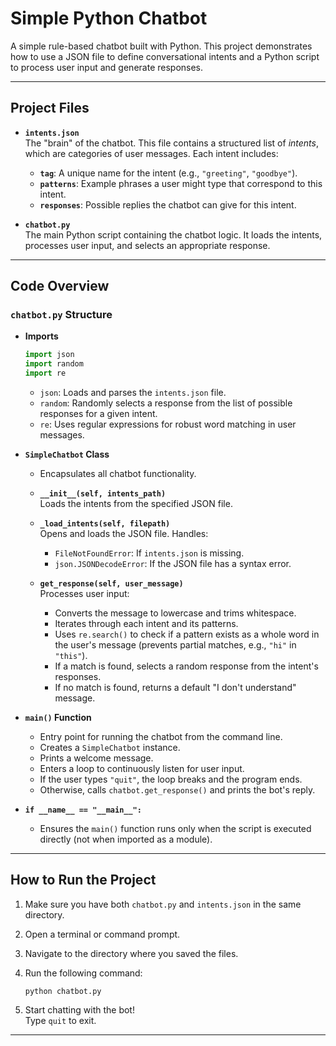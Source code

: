 # Simple Python Chatbot

A simple rule-based chatbot built with Python. This project demonstrates how to use a JSON file to define conversational intents and a Python script to process user input and generate responses.

---

## Project Files

- **`intents.json`**  
  The "brain" of the chatbot. This file contains a structured list of _intents_, which are categories of user messages. Each intent includes:

  - **`tag`**: A unique name for the intent (e.g., `"greeting"`, `"goodbye"`).
  - **`patterns`**: Example phrases a user might type that correspond to this intent.
  - **`responses`**: Possible replies the chatbot can give for this intent.

- **`chatbot.py`**  
  The main Python script containing the chatbot logic. It loads the intents, processes user input, and selects an appropriate response.

---

## Code Overview

### `chatbot.py` Structure

- **Imports**

  ```python
  import json
  import random
  import re
  ```

  - `json`: Loads and parses the `intents.json` file.
  - `random`: Randomly selects a response from the list of possible responses for a given intent.
  - `re`: Uses regular expressions for robust word matching in user messages.

- **`SimpleChatbot` Class**

  - Encapsulates all chatbot functionality.

  - **`__init__(self, intents_path)`**  
    Loads the intents from the specified JSON file.

  - **`_load_intents(self, filepath)`**  
    Opens and loads the JSON file. Handles:

    - `FileNotFoundError`: If `intents.json` is missing.
    - `json.JSONDecodeError`: If the JSON file has a syntax error.

  - **`get_response(self, user_message)`**  
    Processes user input:
    - Converts the message to lowercase and trims whitespace.
    - Iterates through each intent and its patterns.
    - Uses `re.search()` to check if a pattern exists as a whole word in the user's message (prevents partial matches, e.g., `"hi"` in `"this"`).
    - If a match is found, selects a random response from the intent's responses.
    - If no match is found, returns a default "I don't understand" message.

- **`main()` Function**

  - Entry point for running the chatbot from the command line.
  - Creates a `SimpleChatbot` instance.
  - Prints a welcome message.
  - Enters a loop to continuously listen for user input.
  - If the user types `"quit"`, the loop breaks and the program ends.
  - Otherwise, calls `chatbot.get_response()` and prints the bot's reply.

- **`if __name__ == "__main__":`**
  - Ensures the `main()` function runs only when the script is executed directly (not when imported as a module).

---

## How to Run the Project

1. Make sure you have both `chatbot.py` and `intents.json` in the same directory.
2. Open a terminal or command prompt.
3. Navigate to the directory where you saved the files.
4. Run the following command:

   ```
   python chatbot.py
   ```

5. Start chatting with the bot!  
   Type `quit` to exit.

---
